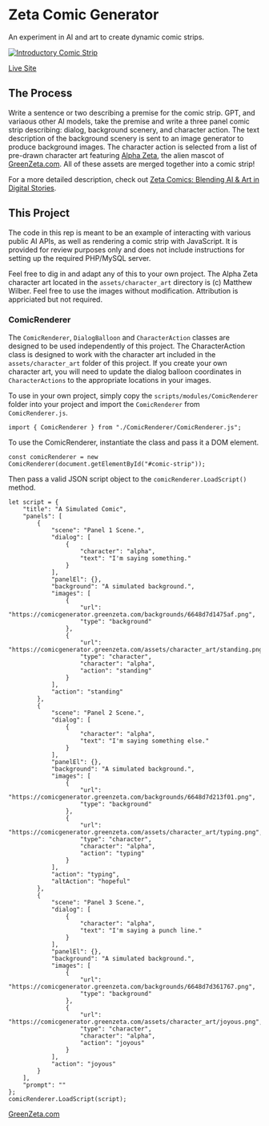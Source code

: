 # Zeta Comic Generator

An experiment in AI and art to create dynamic comic strips.

[![Introductory Comic Strip](http://greenzeta.com/wp-content/uploads/2024/03/Alien_Repo__The_Open-Source_Cosmos.png)](https://comicgenerator.greenzeta.com/detail/8e6b42f1644ecb1327dc03ab345e618b)

[Live Site](https://comicgenerator.greenzeta.com)

## The Process

Write a sentence or two describing a premise for the comic strip. GPT, and variaous other AI models, take the premise and write a three panel comic strip describing: dialog, background scenery, and character action. The text description of the background scenery is sent to an image generator to produce background images. The character action is selected from a list of pre-drawn character art featuring [Alpha Zeta](https://greenzeta.com/project/illustrations/), the alien mascot of [GreenZeta.com](https://greenzeta.com). All of these assets are merged together into a comic strip!

For a more detailed description, check out [Zeta Comics: Blending AI & Art in Digital Stories](https://greenzeta.com/zeta-comics-blending-ai-art-in-digital-stories/).

## This Project

The code in this rep is meant to be an example of interacting with various public AI APIs, as well as rendering a comic strip with JavaScript. It is provided for review purposes only and does not include instructions for setting up the required PHP/MySQL server.

Feel free to dig in and adapt any of this to your own project. The Alpha Zeta character art located in the `assets/character_art` directory is (c) Matthew Wilber. Feel free to use the images without modification. Attribution is appriciated but not required.

### ComicRenderer
The `ComicRenderer`, `DialogBalloon` and `CharacterAction` classes are designed to be used independently of this project. The CharacterAction class is designed to work with the character art included in the `assets/character_art` folder of this project. If you create your own character art, you will need to update the dialog balloon coordinates in `CharacterActions` to the appropriate locations in your images.

To use in your own project, simply copy the `scripts/modules/ComicRenderer` folder into your project and import the `ComicRenderer` from `ComicRenderer.js`.

```
import { ComicRenderer } from "./ComicRenderer/ComicRenderer.js";
```

To use the ComicRenderer, instantiate the class and pass it a DOM element.

```
const comicRenderer = new ComicRenderer(document.getElementById("#comic-strip"));
```

Then pass a valid JSON script object to the `comicRenderer.LoadScript()` method.

```
let script = {
    "title": "A Simulated Comic",
    "panels": [
        {
            "scene": "Panel 1 Scene.",
            "dialog": [
                {
                    "character": "alpha",
                    "text": "I'm saying something."
                }
            ],
            "panelEl": {},
            "background": "A simulated background.",
            "images": [
                {
                    "url": "https://comicgenerator.greenzeta.com/backgrounds/6648d7d1475af.png",
                    "type": "background"
                },
                {
                    "url": "https://comicgenerator.greenzeta.com/assets/character_art/standing.png",
                    "type": "character",
                    "character": "alpha",
                    "action": "standing"
                }
            ],
            "action": "standing"
        },
        {
            "scene": "Panel 2 Scene.",
            "dialog": [
                {
                    "character": "alpha",
                    "text": "I'm saying something else."
                }
            ],
            "panelEl": {},
            "background": "A simulated background.",
            "images": [
                {
                    "url": "https://comicgenerator.greenzeta.com/backgrounds/6648d7d213f01.png",
                    "type": "background"
                },
                {
                    "url": "https://comicgenerator.greenzeta.com/assets/character_art/typing.png",
                    "type": "character",
                    "character": "alpha",
                    "action": "typing"
                }
            ],
            "action": "typing",
            "altAction": "hopeful"
        },
        {
            "scene": "Panel 3 Scene.",
            "dialog": [
                {
                    "character": "alpha",
                    "text": "I'm saying a punch line."
                }
            ],
            "panelEl": {},
            "background": "A simulated background.",
            "images": [
                {
                    "url": "https://comicgenerator.greenzeta.com/backgrounds/6648d7d361767.png",
                    "type": "background"
                },
                {
                    "url": "https://comicgenerator.greenzeta.com/assets/character_art/joyous.png",
                    "type": "character",
                    "character": "alpha",
                    "action": "joyous"
                }
            ],
            "action": "joyous"
        }
    ],
    "prompt": ""
};
comicRenderer.LoadScript(script);
```

[GreenZeta.com](https://greenzeta.com)
